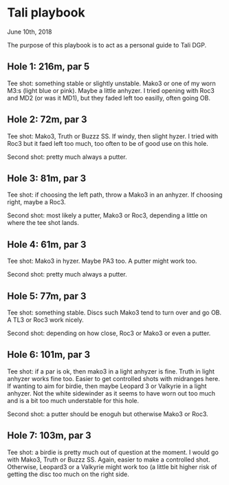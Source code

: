 # Tali playbook

June 10th, 2018

The purpose of this playbook is to act as a personal guide to Tali DGP.


## Hole 1: 216m, par 5

Tee shot: something stable or slightly unstable. Mako3 or one of my worn M3:s (light blue or pink). Maybe a little anhyzer. I tried opening with Roc3 and MD2 (or was it MD1), but they faded left too easilly, often going OB. 

## Hole 2: 72m, par 3

Tee shot: Mako3, Truth or Buzzz SS. If windy, then slight hyzer. I tried with Roc3 but it faed left too much, too often to be of good use on this hole.

Second shot: pretty much always a putter.

## Hole 3: 81m, par 3

Tee shot: if choosing the left path, throw a Mako3 in an anhyzer. If choosing right, maybe a Roc3.

Second shot: most likely a putter, Mako3 or Roc3, depending a little on where the tee shot lands.

## Hole 4: 61m, par 3

Tee shot: Mako3 in hyzer. Maybe PA3 too. A putter might work too.

Second shot: pretty much always a putter.

## Hole 5: 77m, par 3

Tee shot: something stable. Discs such Mako3 tend to turn over and go OB. A TL3 or Roc3 work nicely.

Second shot: depending on how close, Roc3 or Mako3 or even a putter.

## Hole 6: 101m, par 3

Tee shot: if a par is ok, then mako3 in a light anhyzer is fine. Truth in light anhyzer works fine too. Easier to get controlled shots with midranges here. If wanting to aim for birdie, then maybe Leopard 3 or Valkyrie in a light anhyzer. Not the white sidewinder as it seems to have worn out too much and is a bit too much understable for this hole.

Second shot: a putter should be enoguh but otherwise Mako3 or Roc3.

## Hole 7: 103m, par 3

Tee shot: a birdie is pretty much out of question at the moment. I would go with Mako3, Truth or Buzzz SS. Again, easier to make a controlled shot. Otherwise, Leopard3 or a Valkyrie might work too (a little bit higher risk of getting the disc too much on the right side. 

